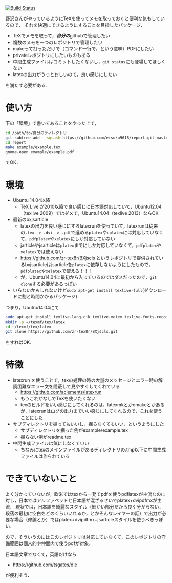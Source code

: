 [![Build Status](https://travis-ci.org/eisoku9618/report.svg?branch=master)](https://travis-ci.org/eisoku9618/report)

野沢さんがやっているようにTeXを使ってメモを取っておくと便利な気もしているので，
それを快適にできるようにすることを目指したパッケージ．

- TeXでメモを取って，***自分の***githubで管理したい
- 複数のメモを一つのレポジトリで管理したい
- makeって打っただけで（コマンド一行で，という意味）PDFにしたい
- privateレポジトリにしたいものもある
- 中間生成ファイルはコミットしたくないし，``git status``にも登場してほしくない
- latexの出力がうっとおしいので，良い感じにしたい

を満たす必要がある．

使い方
========

下の「環境」で書いてあることをやった上で，

```bash
cd /path/to/自分のディレクトリ
git subtree add --squash https://github.com/eisoku9618/report.git master -P report
cd report
make example/example.tex
gnome-open example/example.pdf
```

でOK．

環境
========

- Ubuntu 14.04以降
   - TeX Live が2010以降で良い感じに日本語対応していて，Ubuntu12.04（texlive 2009）ではダメで，Ubuntu14.04（texlive 2013）ならOK
- 最新のbxjsarticle
   - latexの出力を良い感じにするlatexrunを使っていて，latexrunは従来の``.tex -> .dvi -> .pdf``で進める``platex``や``uplatex``には対応していなくて，``pdfplatex``や``xelatex``にしか対応していない
   - jarticleやjsarticleは``platex``までにしか対応していなくて，``pdfplatex``や``xelatex``では使えない
   - https://github.com/zr-tex8r/BXjscls というレポジトリで提供されているbxjsarticleはjsarticleを``platex``に依存しないようにしたもので，``pdfplatex``や``xelatex``で使える！！！
   - が，Ubuntu14.04に最初から入っているのではダメだったので，``git clone``する必要があるっぽい
- いらないかもしれないけど``sudo apt-get install texlive-full``(ダウンロードに割と時間かかるパッケージ)

つまり，Ubutnu14.04にて

```bash
sudo apt-get install texlive-lang-cjk texlive-xetex texlive-fonts-recommended
mkdir -p ~/texmf/tex/latex
cd ~/texmf/tex/latex
git clone https://github.com/zr-tex8r/BXjscls.git
```

をすればOK．

特徴
========

- latexrun を使うことで，texの処理の時の大量のメッセージとエラー時の解読困難なエラー文を隠蔽して見やすくしてくれている
   - https://github.com/aclements/latexrun
   - もうこれがなしでTeXを使いたくない
   - texのビルドをいい感じにしてくれるのは，latexmkとかomakeとかあるが，latexrunはログの出力までいい感じにしてくれるので，これを使うことにした
- サブディレクトリを掘ってもいいし，掘らなくてもいい，というようにした
   - サブディレクトリを掘った例がexample/example.tex
   - 掘らない例がreadme.tex
- 中間生成ファイルは気にしなくていい
   - ちなみにtexのメインファイルがあるディレクトリの.tmp以下に中間生成ファイルは作られている


できていないこと
========

よく分かっていないが，欧米ではtexから一発でpdfを使うpdflatexが主流なのに対し，日本ではアルファベットと日本語が混ざるせいでplatex+dvipdfmxが主流．
現状では，日本語を綺麗なスタイル（細かい部分だから良く分からない．段落の最初に空白をどのくらいいれるか，とかそんなレイヤーの話）で出力が必要な場合（修論とか）ではplatex+dvipdfmx+jsarticleスタイルを使うべきっぽい．

ので，そういうのにはこのレポジトリは対応していなくて，このレポジトリの守備範囲は個人的や仲間内で使うpdfが対象．

日本語文章でなくて，英語だけなら

- https://github.com/tsgates/die

が便利そう．
